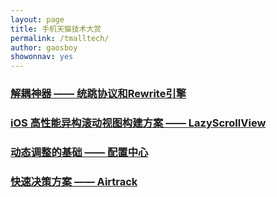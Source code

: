 ```yaml
---
layout: page
title: 手机天猫技术大赏
permalink: /tmalltech/
author: gaosboy
showonnav: yes
---
```


### [解耦神器 —— 统跳协议和Rewrite引擎][1]

### [iOS 高性能异构滚动视图构建方案 —— LazyScrollView][2]

### [动态调整的基础 —— 配置中心][3]

### [快速决策方案 —— Airtrack][4]


[1]:	http://pingguohe.net/2016/03/18/config-center.html
[2]:    http://pingguohe.net/2016/01/31/lazyscroll.html
[3]:    http://pingguohe.net/2016/03/18/config-center.html
[4]:    http://pingguohe.net/2016/03/22/abtest-in-tmall.html

